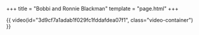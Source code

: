 +++
title = "Bobbi and Ronnie Blackman"
template = "page.html"
+++

{{ video(id="3d9cf7a1adab1f029fc1fddafdea07f1", class="video-container") }}
